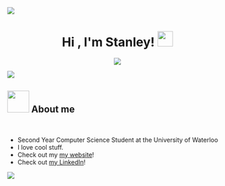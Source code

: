 <img src="https://user-images.githubusercontent.com/73097560/115834477-dbab4500-a447-11eb-908a-139a6edaec5c.gif">

<h1 align="center"><b>Hi , I'm Stanley! </b><img src="https://media.giphy.com/media/hvRJCLFzcasrR4ia7z/giphy.gif" width="35"></h1>

<p align="center">
  <a href="https://github.com/DenverCoder1/readme-typing-svg"><img src="https://readme-typing-svg.herokuapp.com?font=Time+New+Roman&color=6C97F7&size=25&center=true&vCenter=true&width=600&height=50&lines=Waterloo+Computer+Science;Avid+App+Developer;Looking+for+Winter+202+Interships!"></a>
</p>

<img src="https://user-images.githubusercontent.com/73097560/115834477-dbab4500-a447-11eb-908a-139a6edaec5c.gif">

## <picture><img src = "https://user-images.githubusercontent.com/88297063/218368536-67f55ccc-2ded-4fb5-8875-35acab9d3815.png" width = 50px></picture> **About me**

<br>

- Second Year Computer Science Student at the University of Waterloo
- I love cool stuff.
- Check out my [my website](https://stanleylin.ca)!
- Check out [my LinkedIn](https://www.linkedin.com/in/stanleylin-)!

<img src="https://user-images.githubusercontent.com/73097560/115834477-dbab4500-a447-11eb-908a-139a6edaec5c.gif"><br><br>

